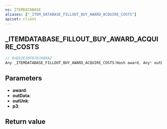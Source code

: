```yaml
---
ns: ITEMDATABASE
aliases: ["_ITEM_DATABASE_FILLOUT_BUY_AWARD_ACQUIRE_COSTS"]
apiset: client
---
```

## _ITEMDATABASE_FILLOUT_BUY_AWARD_ACQUIRE_COSTS

```c
// 0xB52E20F6767A09A2
Any _ITEMDATABASE_FILLOUT_BUY_AWARD_ACQUIRE_COSTS(Hash award, Any* outData, int* outUnk, int p3);
```


## Parameters
* **award**:
* **outData**:
* **outUnk**:
* **p3**:

## Return value